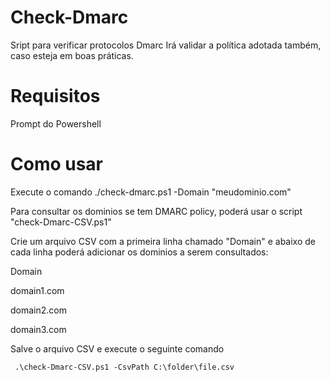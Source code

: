 # Check-Dmarc
Sript para verificar protocolos Dmarc
Irá validar a política adotada também, caso esteja em boas práticas.

# Requisitos
Prompt do Powershell

# Como usar
Execute o comando ./check-dmarc.ps1 -Domain "meudominio.com"

Para consultar os dominios se tem DMARC policy, poderá usar o script "check-Dmarc-CSV.ps1"

Crie um arquivo CSV com a primeira linha chamado "Domain" e abaixo de cada linha poderá adicionar os dominios a serem consultados:

Domain

domain1.com

domain2.com

domain3.com

Salve o arquivo CSV e execute o seguinte comando
```
 .\check-Dmarc-CSV.ps1 -CsvPath C:\folder\file.csv
 ```